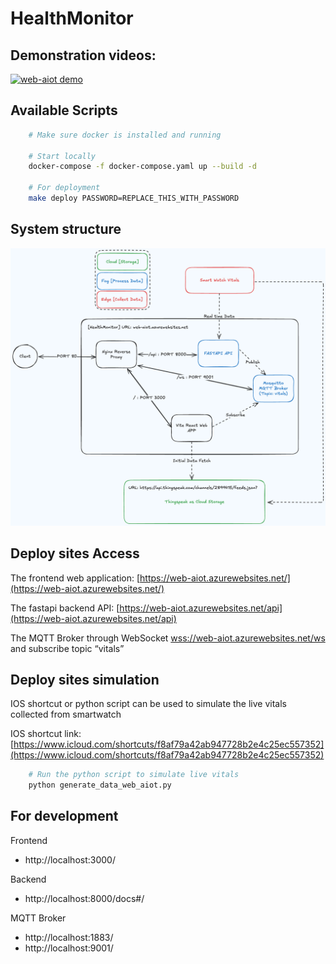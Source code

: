 # HealthMonitor

## Demonstration videos:
[![web-aiot demo](https://img.youtube.com/vi/IynTBwyGj1w/0.jpg)](https://www.youtube.com/watch?v=IynTBwyGj1w)

## Available Scripts
```sh
    # Make sure docker is installed and running

    # Start locally
    docker-compose -f docker-compose.yaml up --build -d

    # For deployment
    make deploy PASSWORD=REPLACE_THIS_WITH_PASSWORD
```

## System structure
![System Structure](https://github.com/kkanho/web-aiot/blob/master/system.png?raw=true)

## Deploy sites Access
The frontend web application: [https://web-aiot.azurewebsites.net/](https://web-aiot.azurewebsites.net/)

The fastapi backend API: [https://web-aiot.azurewebsites.net/api](https://web-aiot.azurewebsites.net/api)

The MQTT Broker through WebSocket [wss://web-aiot.azurewebsites.net/ws](wss://web-aiot.azurewebsites.net/ws) and subscribe topic “vitals”

## Deploy sites simulation
IOS shortcut or python script can be used to simulate the live vitals collected from smartwatch

IOS shortcut link: [https://www.icloud.com/shortcuts/f8af79a42ab947728b2e4c25ec557352](https://www.icloud.com/shortcuts/f8af79a42ab947728b2e4c25ec557352)

```sh
    # Run the python script to simulate live vitals
    python generate_data_web_aiot.py
```

## For development
Frontend
- http://localhost:3000/

Backend
- http://localhost:8000/docs#/

MQTT Broker
- http://localhost:1883/
- http://localhost:9001/

